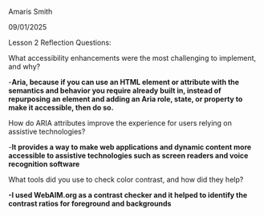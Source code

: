 Amaris Smith

09/01/2025

Lesson 2 Reflection Questions:





What accessibility enhancements were the most challenging to implement, and why? 

\-**Aria, because if you can use an HTML element or attribute with the semantics and behavior you require already built in, instead of repurposing an element and adding an Aria role, state, or property to make it accessible, then do so.** 

How do ARIA attributes improve the experience for users relying on assistive technologies? 

\-**It provides a way to make web applications and dynamic content more accessible to assistive technologies such as screen readers and voice recognition software**

What tools did you use to check color contrast, and how did they help? 

**-I used WebAIM.org as a contrast checker and it helped to identify the contrast ratios for foreground and backgrounds**

